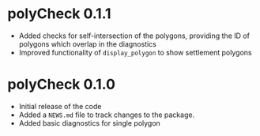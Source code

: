# polyCheck 0.1.1

* Added checks for self-intersection of the polygons, providing the ID of polygons which overlap in the diagnostics
* Improved functionality of `display_polygon` to show settlement polygons

# polyCheck 0.1.0

* Initial release of the code
* Added a `NEWS.md` file to track changes to the package.
* Added basic diagnostics for single polygon
